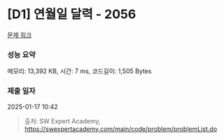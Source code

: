 # [D1] 연월일 달력 - 2056 

[문제 링크](https://swexpertacademy.com/main/code/problem/problemDetail.do?contestProbId=AV5QLkdKAz4DFAUq) 

### 성능 요약

메모리: 13,392 KB, 시간: 7 ms, 코드길이: 1,505 Bytes

### 제출 일자

2025-01-17 10:42



> 출처: SW Expert Academy, https://swexpertacademy.com/main/code/problem/problemList.do